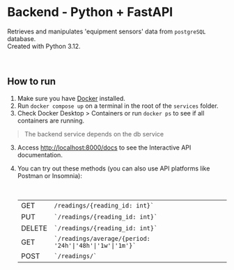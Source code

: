 # Backend - Python + FastAPI

Retrieves and manipulates 'equipment sensors' data from `postgreSQL` database.  
Created with Python 3.12.

<br>

## How to run
1. Make sure you have [Docker](https://docs.docker.com/engine/install/) installed.
2. Run `docker compose up` on a terminal in the root of the `services` folder.
3. Check Docker Desktop > Containers or run `docker ps` to see if all containers are running.
> The backend service depends on the db service
3. Access [http://localhost:8000/docs](http://localhost:8000/docs) to see the Interactive API documentation.
4. You can try out these methods (you can also use API platforms like Postman or Insomnia):

    <br>
    <table>
    <tr>
    <td>GET</td>
    <td><code>/readings/{reading_id: int}`</code></td>
    </tr>
    <tr>
    <td>PUT</td>
    <td><code>`/readings/{reading_id: int}`</code></td>
    </tr>
    <tr>
    <td>DELETE</td>
    <td><code>`/readings/{reading_id: int}`</code></td>
    </tr>
    <tr>
    <td>GET</td>
    <td><code>`/readings/average/{period: '24h'|'48h'|'1w'|'1m'}`</code></td>
    </tr>
    <tr>
    <td>POST</td>
    <td><code>`/readings/`</code></td>
    </tr>
    </table>

<br> 